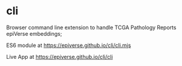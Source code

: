 # cli
Browser command line extension to handle TCGA Pathology Reports epiVerse embeddings;

ES6 module at https://epiverse.github.io/cli/cli.mjs

Live App at https://epiverse.github.io/cli/cli
